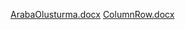 [ArabaOlusturma.docx](https://github.com/user-attachments/files/17447109/ArabaOlusturma.docx)
[ColumnRow.docx](https://github.com/user-attachments/files/17447134/ColumnRow.docx)
